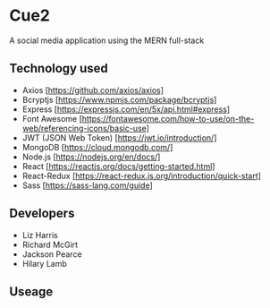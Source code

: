 # Cue2

A social media application using the MERN full-stack

## Technology used

- Axios [https://github.com/axios/axios]
- Bcryptjs [https://www.npmjs.com/package/bcryptjs]
- Express [https://expressjs.com/en/5x/api.html#express]
- Font Awesome [https://fontawesome.com/how-to-use/on-the-web/referencing-icons/basic-use]
- JWT (JSON Web Token) [https://jwt.io/introduction/]
- MongoDB [https://cloud.mongodb.com/]
- Node.js [https://nodejs.org/en/docs/]
- React [https://reactjs.org/docs/getting-started.html]
- React-Redux [https://react-redux.js.org/introduction/quick-start]
- Sass [https://sass-lang.com/guide]

## Developers

- Liz Harris
- Richard McGirt
- Jackson Pearce
- Hilary Lamb

## Useage
